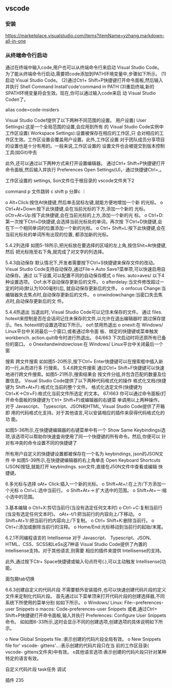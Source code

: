 ## vscode
### 安装
https://marketplace.visualstudio.com/items?itemName=yzhang.markdown-all-in-one
### 从终端命令行启动

通过在终端中输入code,用户也可以从终端命令行来启动 Visual Studio Code。
为了能从终端命令行启动,需要把code添加到PATH环境变量中,步骤如下所示。
(1)启动 Visual Studio Code。
(2)通过Ctrl+ Shift+P快捷键打开命令面板,然后输入并执行 Shell Command
Install'code'command in PATH
(3)重启终端,新的 SPATH环境变量将会生效。现在,你可以通过输入code来启 动 Visual Studio Codeπ了。

alias code=code-insiders

Visual Studio Codef提供了以下两种不同范围的设置。
用户设置( User Settings):这是一个全局范围的设置,会应用到所有 的 Visual Studio Code实例中
工作区设置( Workspace Settings):设置被保存在相应的工作区,只 会对相应的工作区生效。工作区设置会覆盖用户设置。此外,工作区设置 对于团队成员分享项目的设置也是十分有用的。一般来说,工作区设置的 设置文件也会被提交到版本控制工具(如Git)中去

此外,还可以通过以下两种方式来打开设置编辑器。
通过Ctrl+ Shift+P快捷键打开命令面板,然后输入并执行 Preferences
Open Settings(U)。·
通过快捷键Ctrl+,。

工作区设置的 settings, Son文件位于根目录的 vscode文件夹下2


command p 文件跳转
c shift p
分屏c ｜

o Alt+Click:按住At快捷键,然后单击鼠标左键,就能方便地增加一个新 的光标。
o Ctrl+At+Down:按下此快捷键,会在当前光标的下方,添加一个新的 光标。
oCtr+At+Up:按下此快捷键,会在当前光标的上方,添加一个新的光 标。
o Ctrl+D:第一次按下Ctrl+D快捷键,会选择当前光标处的单词。再次按 下Ctrl+D快捷键,会在下一个相同单词的位置添加一个新的光标。
o Ctrl+ Shift+L:按下此快捷键,会在当前光标处的单词所有出现的位置, 都添加新的光标。

5.4.2列选择
如图5-18所示,把光标放在要选择的区域的左上角,按住Shit+At快捷键,然后 把光标拖至右下角,就完成了对文字的列选择。

5.4.3自动保存
默认情况下,开发者需要按下Ctrl+S快捷键来保存文件的改动。 Visual Studio
Code支持自动保存,通过File→ Auto Save?菜单项,可以快速启用自动保存。通过 以下设置,可以配置不同的自动保存模式
o files. auto>aves/ 以下4种设置选项。
Oof:水不自动保存更新后的文件。
o afterdelay:当文件修改超过一定的时间(默认为1000毫秒)后, 就自动保存更新后的文件。
o onfocus Change:当编辑器失去焦点时,自动保存更新后的文件。
o onwindowchange:当密口失去焦点时,自动保存更新后的文 件。

5.4.4热退出
当退出时, Visual Studio Code可以记住未保存的文件。
通过 files. hotexit来控制是否在会话间记住未保存的文件,以允许在退出编辑器时 跳过保存提示。fles. hotexitl的设置选项如下所示。
oof:禁用热退出
o onexit:在 Windows/ Linux平台中关闭最后一个窗口,或者通过命令面 板、绑定的快捷键戓菜单触发 workbench. action.quit命令时进行热退出。
64/663
下次启动时将还原所有已备份的窗口。
o Onexitandwindowclose:在 Windows/ Linux平台中关闭最后一个窗

搜索
跨文件搜索
如如图5-20所示,按下Ctrl+ Enter快捷键可以在搜索框中插入新的一行,从而进行多 行搜索。
5.4.6跨文件搜索
通过Ctrl+ Shift+F快捷键可以快速地进行跨文件搜索。如图5-21所示,搜索结果会 按文件分组,并包含匹配的数量及位置信息。
Visual Studio Code提供了以下两种代码格式化的操作
格式化文档(快捷键为 Shift+At+F):格式化当前的整个文件。
格式化选定文件(快捷键为Ctrl+K→Ctr+F):格式化当前文件所选定 的文本。
67/663
你可以通过命令面板(打开命令面板的快捷键为てtrI+ Shift+P)或编辑器的右键菜 单调用以上两种操作。
对于 Javascript、 Typescript、JSON和HTML, Visual Studio Code提供了开箱即 用的代码格式化支持。对于其他语言,可以安装相应的插件来获得代码格式化的功 能。

如图5-36所示,在快捷键编辑器的右键菜单中有一个 Show Same Keybindingsi选 项,该选项可以帮助你快速査询使用了同一个快捷键的所有命令。然后,你便可以 针对有冲突的命令设置不同的快捷键了

所有用户自定义的快捷键设置都被保存在一个名为 keybindings, json的JSON文件 中
如图5-39所示,在快捷键编辑器的右上角单击 Open Keyboard Shortcuts
(JSON)按钮,就能打开 keybindings. son文件,直接在J50N文件中查看或编辑 快捷键。


6.多光标与选择
oAt+ Click:插入一个新的光标。
o Shift+At+/:在上方/下方添加一个光标
o Ctrl+L:选中当前行。
o Shift+At+→:扩大选中的范围。
o Shift+At+ー:缩小选中的范围。

3.基本编辑
o Ctrl+X:剪切当前行(当没有选定任何文本时)
o Ctrl-+C:复制当前行(当没有选定任何文本时)。
oAt+-t/1:把当前行的内容向上/下移动。
o Shift+At+1/:把当前行的内容向上/下复制。
o Ctrl+ Shift+K:删除当前行。
o Ctrl+/:添加或删除当前行的注释。
o Home/End:光标移动到当前行的起始/末尾。

6.2.1不同编程语言的 Intellisense
对于 Javascript、 Typescript、JSON、HTML、CSS、SCSS和LeSs这7种语
Visual Studio Code提供了內置的 Intellisense支持。对于其他语言,则需要 相应的插件来提供 Intellisense的支持。

此外,通过按下Ctr+ Space快捷键或输入句点符号(.),可以主动触发
Intellisense]功能。

面包屑tab切换

6.6.3创建自定义的代码片段
不需要额外安装插件,也可以快速创建代码片段的定义文件来定制化代码片段。
首先通过以下菜单顶来打开代码片段的创建选择器,不同系统下所使用的菜单分别 如如下所示。
o Windows/ Linux: File--preferences-user Snippets
o macos: Code-preferences-user Snippets
或者,通过CtrI+ Shift+P快捷键打开命令面板,输入并执行 Preferences:
Configure User Snippets命令。
如如图6-33所示,这时会显示不同的创建选项,创建选项的具体说明如下所示。

o New Global Snippets file.:表示创建的代码片段全局有效。
o New Snippets file for' vscode- gittens'…:表示创建的代码片段只在当 前的工作区目录( vscode- gittens文件夹)中有效。
o其他语言选项:表示创建的代码片段只针对某种特定的语言有效。

自定义代码片段
task任务
调试

插件
235
